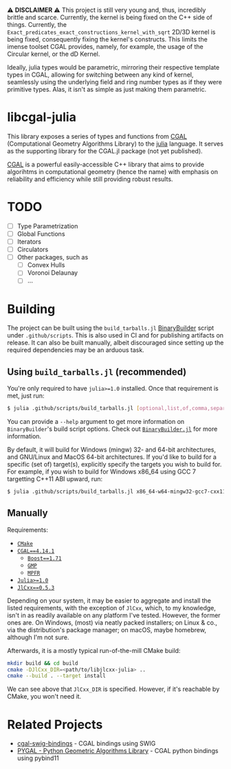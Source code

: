 :warning: **DISCLAIMER** :warning: This project is still very young and, thus,
incredibly brittle and scarce. Currently, the kernel is being fixed on the C++
side of things. Currently, the
`Exact_predicates_exact_constructions_kernel_with_sqrt` 2D/3D kernel is being
fixed, consequently fixing the kernel's constructs. This limits the imense
toolset CGAL provides, namely, for example, the usage of the Circular kernel, or
the dD Kernel.

Ideally, julia types would be parametric, mirroring their respective template
types in CGAL, allowing for switching between any kind of kernel, seamlessly
using the underlying field and ring number types as if they were primitive
types. Alas, it isn't as simple as just making them parametric.

# libcgal-julia

This library exposes a series of types and functions from [CGAL][1]
(Computational Geometry Algorithms Library) to the [julia][2] language. It
serves as the supporting library for the CGAL.jl package (not yet published).

[CGAL][1] is a powerful easily-accessible C++ library that aims to provide
algorihtms in computational geometry (hence the name) with emphasis on
reliability and efficiency while still providing robust results.

# TODO

- [ ] Type Parametrization
- [ ] Global Functions
- [ ] Iterators
- [ ] Circulators
- [ ] Other packages, such as
  - [ ] Convex Hulls
  - [ ] Voronoi Delaunay
  - [ ] ...

# Building

The project can be built using the `build_tarballs.jl` [BinaryBuilder][3] script
under `.github/scripts`. This is also used in CI and for publishing artifacts on
release. It can also be built manually, albeit discouraged since setting up
the required dependencies may be an arduous task.

## Using `build_tarballs.jl` (recommended)

You're only required to have `julia>=1.0` installed. Once that requirement is
met, just run:

```sh
$ julia .github/scripts/build_tarballs.jl [optional,list,of,comma,separated,triplets]
```

You can provide a `--help` argument to get more information on `BinaryBuilder`'s
build script options. Check out [`BinaryBuilder.jl`][3] for more information.

By default, it will build for Windows (mingw) 32- and 64-bit architectures,
and GNU/Linux and MacOS 64-bit architectures. If you'd like to build for a
specific (set of) target(s), explicitly specify the targets you wish to build
for. For example, if you wish to build for Windows x86_64 using GCC 7 targetting
C++11 ABI upward, run:

```sh
$ julia .github/scripts/build_tarballs.jl x86_64-w64-mingw32-gcc7-cxx11
```

## Manually

Requirements:

- [`CMake`][4]
- [`CGAL==4.14.1`][5]
  * [`Boost==1.71`][6]
  * [`GMP`][7]
  * [`MPFR`][8]
- [`Julia>=1.0`][9]
- [`JlCxx==0.5.3`][10]

Depending on your system, it may be easier to aggregate and install the listed
requirements, with the exception of `JlCxx`, which, to my knowledge, isn't in
as readily available on any platform I've tested. However, the former ones are.
On Windows, (most) via neatly packed installers; on Linux & co., via the
distribution's package manager; on macOS, maybe homebrew, although I'm not sure.

Afterwards, it is a mostly typical run-of-the-mill CMake build:

```sh
mkdir build && cd build
cmake -DJlCxx_DIR=<path/to/libjlcxx-julia> ..
cmake --build . --target install
```

We can see above that `JlCxx_DIR` is specified. However, if it's reachable by
CMake, you won't need it.

# Related Projects

- [cgal-swig-bindings][11] - CGAL bindings using SWIG
- [PYGAL - Python Geometric Algorithms Library][12] - CGAL python bindings using
  pybind11

[1]:  https://github.com/CGAL/cgal
[2]:  https://github.com/julialang/julia
[3]:  https://github.com/JuliaInterop/BinaryBuilder.jl
[4]:  https://github.com/Kitware/CMake/releases?after=3.13.2
[5]:  https://github.com/CGAL/cgal/releases/tag/releases%2FCGAL-4.13
[6]:  https://www.boost.org/users/history/version_1_69_0.html
[7]:  https://gmplib.org
[8]:  https://www.mpfr.org/mpfr-4.0.2
[9]:  https://github.com/julialang/julia/releases/tag/v1.0.5
[10]: https://github.com/JuliaInterop/libcxxwrap-julia/releases/tag/v0.5.3
[11]: https://github.com/CGAL/cgal-swig-bindings
[12]: https://github.com/wolfv/pygal
